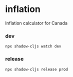 # inflation
Inflation calculator for Canada

### dev

    npx shadow-cljs watch dev

### release

    npx shadow-cljs release prod